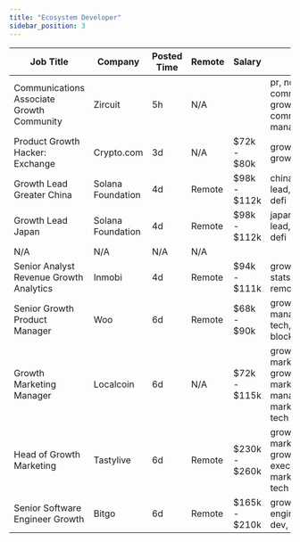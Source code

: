 ```yaml
---
title: "Ecosystem Developer"
sidebar_position: 3
---
```


| Job Title | Company | Posted Time | Remote | Salary | Tags | Apply Link |
|-----------|---------|-------------|--------|--------|------|------------|
| Communications Associate Growth Community | Zircuit | 5h | N/A |  | pr, non tech, communications, growth, community manager | [Apply](https://web3.career/communications-associate-growth-community-zircuit/105486) |
| Product Growth Hacker: Exchange | Crypto.com | 3d | N/A | $72k - $80k | growth hacker, growth, crypto | [Apply](https://web3.career/product-growth-hacker-exchange-crypto-com/109681) |
| Growth Lead Greater China | Solana Foundation | 4d | Remote | $98k - $112k | china, growth, lead, blockchain, defi | [Apply](https://web3.career/growth-lead-greater-china-solanafoundation/109602) |
| Growth Lead Japan | Solana Foundation | 4d | Remote | $98k - $112k | japan, growth, lead, blockchain, defi | [Apply](https://web3.career/growth-lead-japan-solanafoundation/109570) |
| N/A | N/A | N/A | N/A |  |  | [Apply](https://web3.career/metana) |
| Senior Analyst Revenue Growth Analytics | Inmobi | 4d | Remote | $94k - $111k | growth, analyst, stats, senior, remote | [Apply](https://web3.career/senior-analyst-revenue-growth-analytics-inmobi/109558) |
| Senior Growth Product Manager | Woo | 6d | Remote | $68k - $90k | growth, product manager, non tech, senior, blockchain | [Apply](https://web3.career/senior-growth-product-manager-woo/95664) |
| Growth Marketing Manager | Localcoin | 6d | N/A | $72k - $115k | growth marketing, growth, marketing manager, marketing, non tech | [Apply](https://web3.career/growth-marketing-manager-localcoin/77971) |
| Head of Growth Marketing | Tastylive | 6d | Remote | $230k - $260k | growth marketing, growth, executive, marketing, non tech | [Apply](https://web3.career/head-of-growth-marketing-tastylive/108292) |
| Senior Software Engineer Growth | Bitgo | 6d | Remote | $165k - $210k | growth, engineer, senior, dev, bitcoin | [Apply](https://web3.career/senior-software-engineer-growth-bitgo/106088) |
